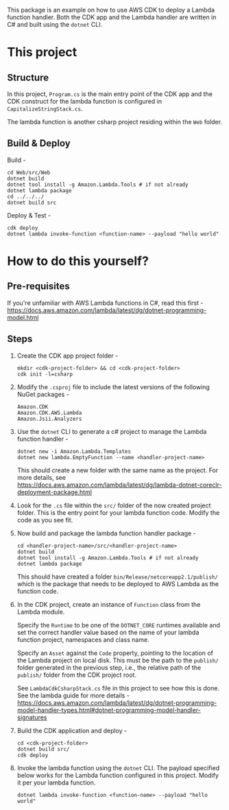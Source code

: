 This package is an example on how to use AWS CDK to deploy a Lambda function handler.
Both the CDK app and the Lambda handler are written in C# and built using the `dotnet` CLI.

# This project

## Structure

In this project, `Program.cs` is the main entry point of the CDK app and the CDK construct
for the lambda function is configured in `CapitalizeStringStack.cs`.

The lambda function is another csharp project residing within the `Web`
folder.

## Build & Deploy

Build -

```shell
cd Web/src/Web
dotnet build
dotnet tool install -g Amazon.Lambda.Tools # if not already
dotnet lambda package
cd ../../../
dotnet build src
```

Deploy & Test -

```shell
cdk deploy
dotnet lambda invoke-function <function-name> --payload "hello world"
```

# How to do this yourself?

## Pre-requisites

If you're unfamiliar with AWS Lambda functions in C#, read this first -
https://docs.aws.amazon.com/lambda/latest/dg/dotnet-programming-model.html

## Steps

1. Create the CDK app project folder - 

    ```shell
    mkdir <cdk-project-folder> && cd <cdk-project-folder>
    cdk init -l=csharp
    ```

2. Modify the `.csproj` file to include the latest versions of the following NuGet packages -

    ```
    Amazon.CDK
    Amazon.CDK.AWS.Lambda
    Amazon.Jsii.Analyzers
    ```

3. Use the `dotnet` CLI to generate a c# project to manage the Lambda function handler -

    ```shell
    dotnet new -i Amazon.Lambda.Templates
    dotnet new lambda.EmptyFunction --name <handler-project-name>
    ```

    This should create a new folder with the same name as the project.
    For more details, see https://docs.aws.amazon.com/lambda/latest/dg/lambda-dotnet-coreclr-deployment-package.html

4. Look for the `.cs` file within the `src/` folder of the now created project folder.
    This is the entry point for your lambda function code. Modify the code as you see fit.

5. Now build and package the lambda function handler package -

    ```shell
    cd <handler-project-name>/src/<handler-project-name>
    dotnet build
    dotnet tool install -g Amazon.Lambda.Tools # if not already
    dotnet lambda package
    ```

    This should have created a folder `bin/Release/netcoreapp2.1/publish/` which is the package
    that needs to be deployed to AWS Lambda as the function code.

6. In the CDK project, create an instance of `Function` class from the Lambda module.

    Specify the `Runtime` to be one of the `DOTNET_CORE` runtimes available and set the correct
    handler value based on the name of your lambda function project, namespaces and class name.

    Specify an `Asset` against the `Code` property, pointing to the location of the Lambda project
    on local disk. This must be the path to the `publish/` folder generated in the previous step,
    i.e., the relative path of the `publish/` folder from the CDK project root.

    See `LambdaCdkCsharpStack.cs` file in this project to see how this is done.
    See the lambda guide for more details - 
    https://docs.aws.amazon.com/lambda/latest/dg/dotnet-programming-model-handler-types.html#dotnet-programming-model-handler-signatures

7. Build the CDK application and deploy -

    ```shell
    cd <cdk-project-folder>
    dotnet build src/
    cdk deploy
    ```

8. Invoke the lambda function using the `dotnet` CLI. The payload specified below works for the
   Lambda function configured in this project. Modify it per your lambda function.

    ```shell
    dotnet lambda invoke-function <function-name> --payload "hello world"
    ```
